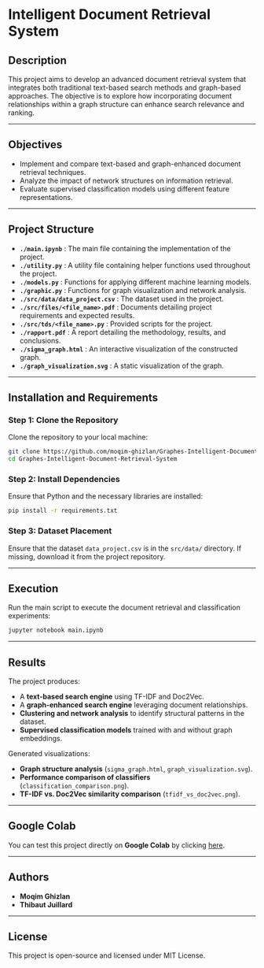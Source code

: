 # Intelligent Document Retrieval System

## Description
This project aims to develop an advanced document retrieval system that integrates both traditional text-based search methods and graph-based approaches. The objective is to explore how incorporating document relationships within a graph structure can enhance search relevance and ranking.

---

## Objectives
- Implement and compare text-based and graph-enhanced document retrieval techniques.
- Analyze the impact of network structures on information retrieval.
- Evaluate supervised classification models using different feature representations.

---

## Project Structure
- **`./main.ipynb`** : The main file containing the implementation of the project.
- **`./utility.py`** : A utility file containing helper functions used throughout the project.
- **`./models.py`** : Functions for applying different machine learning models.
- **`./graphic.py`** : Functions for graph visualization and network analysis.
- **`./src/data/data_project.csv`** : The dataset used in the project.
- **`./src/files/<file_name>.pdf`** : Documents detailing project requirements and expected results.
- **`./src/tds/<file_name>.py`** : Provided scripts for the project.
- **`./rapport.pdf`** : A report detailing the methodology, results, and conclusions.
- **`./sigma_graph.html`** : An interactive visualization of the constructed graph.
- **`./graph_visualization.svg`** : A static visualization of the graph.

---

## Installation and Requirements

### Step 1: Clone the Repository
Clone the repository to your local machine:
```bash
git clone https://github.com/moqim-ghizlan/Graphes-Intelligent-Document-Retrieval-System.git
cd Graphes-Intelligent-Document-Retrieval-System
```

### Step 2: Install Dependencies
Ensure that Python and the necessary libraries are installed:
```bash
pip install -r requirements.txt
```

### Step 3: Dataset Placement
Ensure that the dataset `data_project.csv` is in the `src/data/` directory. If missing, download it from the project repository.

---

## Execution
Run the main script to execute the document retrieval and classification experiments:
```bash
jupyter notebook main.ipynb
```


---

## Results
The project produces:
- A **text-based search engine** using TF-IDF and Doc2Vec.
- A **graph-enhanced search engine** leveraging document relationships.
- **Clustering and network analysis** to identify structural patterns in the dataset.
- **Supervised classification models** trained with and without graph embeddings.

Generated visualizations:
- **Graph structure analysis** (`sigma_graph.html`, `graph_visualization.svg`).
- **Performance comparison of classifiers** (`classification_comparison.png`).
- **TF-IDF vs. Doc2Vec similarity comparison** (`tfidf_vs_doc2vec.png`).

---

## Google Colab
You can test this project directly on **Google Colab** by clicking [here](https://colab.research.google.com/drive/1Cy7i4txRYcCP5Gv71CLAV9iNnQUDkr7E?usp=sharing).

---

## Authors
- **Moqim Ghizlan**
- **Thibaut Juillard**

---

## License
This project is open-source and licensed under MIT License.
